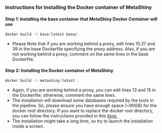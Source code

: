 ### Instructions for Installing the Docker container of MetaShiny

#### Step 1: Installing the base container that MetaShiny Docker Container will use
```bash
docker build -t base:latest base/.
```
- Please Note that if you are working behind a proxy, edit lines 10,37 and 39 in the base Dockerfile specifying the proxy address. Also, if you are not working behind a proxy, comment on the same lines in the base Dockerfile.

#### Step 2: Installing the Docker container of MetaShiny
```bash
docker build -t metashiny:latest .
```
- Again, if you are working behind a proxy, you can edit lines 13 and 15 in the Dockerfile; otherwise, comment the same lines.
- The installation will download some databases required by the tools in the pipeline. So, please ensure you have enough space (~90GB) for the docker root directory. If you want to replace the docker root directory, you can follow the instructions provided in this [blog.](https://www.ibm.com/docs/en/z-logdata-analytics/5.1.0?topic=software-relocating-docker-root-directory)
- The installation might take a long time, so try to launch the installation inside a screen.
